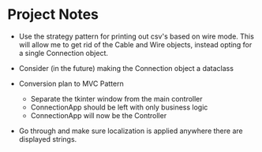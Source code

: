 # Project Notes

- Use the strategy pattern for printing out csv's based on wire mode. This will allow me to
get rid of the Cable and Wire objects, instead opting for a single Connection object.

- Consider (in the future) making the Connection object a dataclass

- Conversion plan to MVC Pattern
  - Separate the tkinter window from the main controller
  - ConnectionApp should be left with only business logic
  - ConnectionApp will now be the Controller

- Go through and make sure localization is applied anywhere there are displayed strings.
